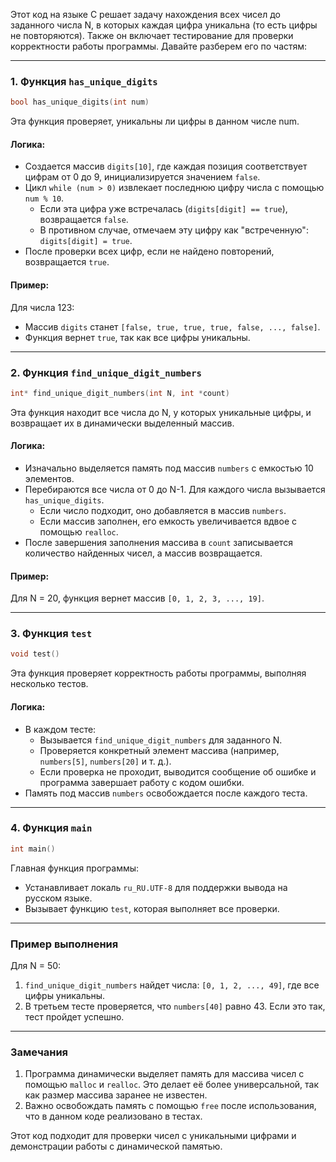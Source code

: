 Этот код на языке C решает задачу нахождения всех чисел до заданного числа N, в которых каждая цифра уникальна (то есть цифры не повторяются). Также он включает тестирование для проверки корректности работы программы. Давайте разберем его по частям:

---

### **1. Функция `has_unique_digits`**
```c
bool has_unique_digits(int num)
```
Эта функция проверяет, уникальны ли цифры в данном числе num.

#### Логика:
- Создается массив `digits[10]`, где каждая позиция соответствует цифрам от 0 до 9, инициализируется значением `false`.
- Цикл `while (num > 0)` извлекает последнюю цифру числа с помощью `num % 10`.
  - Если эта цифра уже встречалась (`digits[digit] == true`), возвращается `false`.
  - В противном случае, отмечаем эту цифру как "встреченную": `digits[digit] = true`.
- После проверки всех цифр, если не найдено повторений, возвращается `true`.

#### Пример:
Для числа 123:
- Массив `digits` станет `[false, true, true, true, false, ..., false]`.
- Функция вернет `true`, так как все цифры уникальны.

---

### **2. Функция `find_unique_digit_numbers`**
```c
int* find_unique_digit_numbers(int N, int *count)
```
Эта функция находит все числа до N, у которых уникальные цифры, и возвращает их в динамически выделенный массив.

#### Логика:
- Изначально выделяется память под массив `numbers` с емкостью 10 элементов.
- Перебираются все числа от 0 до N-1. Для каждого числа вызывается `has_unique_digits`.
  - Если число подходит, оно добавляется в массив `numbers`.
  - Если массив заполнен, его емкость увеличивается вдвое с помощью `realloc`.
- После завершения заполнения массива в `count` записывается количество найденных чисел, а массив возвращается.

#### Пример:
Для N = 20, функция вернет массив `[0, 1, 2, 3, ..., 19]`.

---

### **3. Функция `test`**
```c
void test()
```
Эта функция проверяет корректность работы программы, выполняя несколько тестов.

#### Логика:
- В каждом тесте:
  - Вызывается `find_unique_digit_numbers` для заданного N.
  - Проверяется конкретный элемент массива (например, `numbers[5]`, `numbers[20]` и т. д.).
  - Если проверка не проходит, выводится сообщение об ошибке и программа завершает работу с кодом ошибки.
- Память под массив `numbers` освобождается после каждого теста.

---

### **4. Функция `main`**
```c
int main()
```
Главная функция программы:
- Устанавливает локаль `ru_RU.UTF-8` для поддержки вывода на русском языке.
- Вызывает функцию `test`, которая выполняет все проверки.

---

### **Пример выполнения**
Для N = 50:
1. `find_unique_digit_numbers` найдет числа: `[0, 1, 2, ..., 49]`, где все цифры уникальны.
2. В третьем тесте проверяется, что `numbers[40]` равно 43. Если это так, тест пройдет успешно.

---

### **Замечания**
1. Программа динамически выделяет память для массива чисел с помощью `malloc` и `realloc`. Это делает её более универсальной, так как размер массива заранее не известен.
2. Важно освобождать память с помощью `free` после использования, что в данном коде реализовано в тестах.

Этот код подходит для проверки чисел с уникальными цифрами и демонстрации работы с динамической памятью.